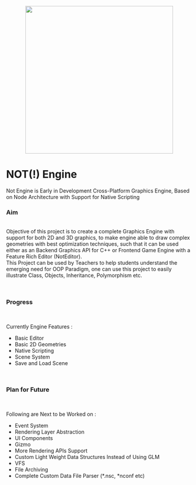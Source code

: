 <p align="center"><img src = "https://drive.google.com/uc?export=view&id=1OPrELTXz6m4MTQDEt43r9N4Ih5-IRutS" width="400" height="400"/></p>
<h1> NOT(!) Engine </h1>
<p>
  Not Engine is Early in Development Cross-Platform Graphics Engine, Based on Node Architecture with Support for Native Scripting
</p>
<h3>Aim</h3><br/
<p>
   Objective of this project is to create a complete Graphics Engine with support for both 2D and 3D graphics, to make engine able to draw complex geometries with best optimization techniques, such that it can be used either as an Backend Graphics API for C++ or Frontend Game Engine with a Feature Rich Editor (NotEditor).
  <br/>This Project can be used by Teachers to help students understand the emerging need for OOP Paradigm, one can use this project to easily illustrate Class, Objects, Inheritance, Polymorphism etc.
</p><br/>
<h3>Progress</h3><br/>
<p>
  Currently Engine Features :
  <ul>
    <li>Basic Editor</li>
    <li>Basic 2D Geometries</li>
    <li>Native Scripting</li>
    <li>Scene System</li>
    <li>Save and Load Scene</li>
  </ul>
</p>
<br/>
<h3>Plan for Future</h3><br/>
<p>
  Following are Next to be Worked on :
  <ul>
    <li>Event System</li>
    <li>Rendering Layer Abstraction</li>
    <li>UI Components</li>
    <li>Gizmo</li>
    <li>More Rendering APIs Support</li>
    <li>Custom Light Weight Data Structures Instead of Using GLM</li>
    <li>VFS</li>
    <li>File Archiving</li>
    <li>Complete Custom Data File Parser (*.nsc, *nconf etc)</li>
  </ul>
</p>
<br/>
